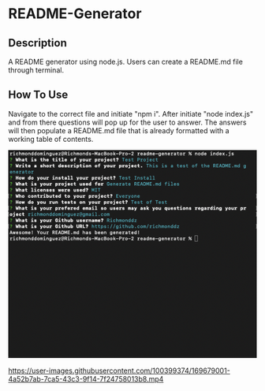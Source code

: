 # README-Generator

## Description

A README generator using node.js. Users can create a README.md file through terminal.

## How To Use

Navigate to the correct file and initiate "npm i". After initiate "node index.js" and from there questions will pop up for the user to answer. The answers will then populate a README.md file that is already formatted with a working table of contents.

![alt text](https://github.com/richmonddz/README-Generator/blob/main/README%20termina%20snip.png)

https://user-images.githubusercontent.com/100399374/169679001-4a52b7ab-7ca5-43c3-9f14-7f24758013b8.mp4
